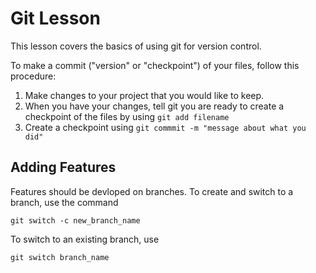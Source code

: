 # Git Lesson

This lesson covers the basics of using git for version control.

To make a commit ("version" or "checkpoint") of your files, follow this procedure:

1. Make changes to your project that you would like to keep.
2. When you have your changes, tell git you are ready to create a checkpoint of the files by using `git add filename`
3. Create a checkpoint using `git commmit -m "message about what you did"`

## Adding Features
Features should be devloped on branches. To create and switch to a branch, use the command

`git switch -c new_branch_name`

To switch to an existing branch, use

`git switch branch_name`